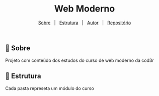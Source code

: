 <h1 align="center">Web Moderno</h1>

<p align="center">
  <a href="#dart-sobre">Sobre</a> &#xa0; | &#xa0; 
  <a href="#file_folder-estrutura">Estrutura</a> &#xa0; | &#xa0;
  <a href="https://github.com/Thiagom790" target="_blank">Autor</a> &#xa0; | &#xa0;
  <a href="https://github.com/cod3rcursos/curso-regex" target="_blank">Repositório</a>
</p>

<br>

## :dart: Sobre

Projeto com conteúdo dos estudos do curso de web moderno da cod3r

## :file_folder: Estrutura

Cada pasta represeta um módulo do curso
